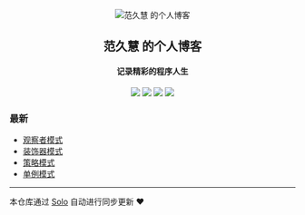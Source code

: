 <p align="center"><img alt="范久慧 的个人博客" src="https://static.b3log.org/images/brand/solo-32.png"></p><h2 align="center">
范久慧 的个人博客
</h2>

<h4 align="center">记录精彩的程序人生</h4>
<p align="center"><a title="范久慧 的个人博客" target="_blank" href="https://github.com/jiuhui/solo-blog"><img src="https://img.shields.io/github/last-commit/jiuhui/solo-blog.svg?style=flat-square&color=FF9900"></a>
<a title="GitHub repo size in bytes" target="_blank" href="https://github.com/jiuhui/solo-blog"><img src="https://img.shields.io/github/repo-size/jiuhui/solo-blog.svg?style=flat-square"></a>
<a title="Solo Version" target="_blank" href="https://github.com/b3log/solo/releases"><img src="https://img.shields.io/badge/solo-3.6.6-f1e05a.svg?style=flat-square&color=blueviolet"></a>
<a title="Hits" target="_blank" href="https://github.com/b3log/hits"><img src="https://hits.b3log.org/jiuhui/solo-blog.svg"></a></p>

### 最新

* [观察者模式](http://java9hui.com/articles/2019/11/03/1572780759019.html)
* [装饰器模式](http://java9hui.com/articles/2019/11/03/1572779904474.html)
* [ 策略模式](http://java9hui.com/articles/2019/11/02/1572698977567.html)
* [单例模式](http://java9hui.com/articles/2019/11/02/1572698760137.html)



---

本仓库通过 [Solo](https://github.com/b3log/solo) 自动进行同步更新 ❤️ 